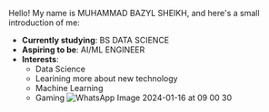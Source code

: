 Hello! My name is MUHAMMAD BAZYL SHEIKH, and here's a small introduction of me:

- **Currently studying**: BS DATA SCIENCE
- **Aspiring to be**: AI/ML ENGINEER
- **Interests**:
  - Data Science
  - Learining more about new technology
  - Machine Learning
  - Gaming
![WhatsApp Image 2024-01-16 at 09 00 30](https://github.com/user-attachments/assets/044457b1-66ce-4ccb-a4f9-1dfee6ff7651)
